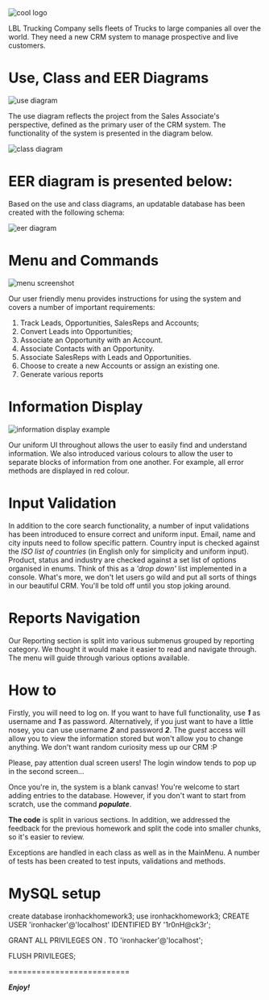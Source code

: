 <img alt="cool logo" src="https://github.com/EN-IH-WDPT-JUN21/Stolen-Name-LBL-Trucking_Company_Homework-3/blob/main/images/LBL-Logo-01.svg">

LBL Trucking Company sells fleets of Trucks to large companies all over the world. They need a new CRM system to manage prospective and live customers.


Use, Class and EER Diagrams
===========================

<img alt="use diagram" src="https://github.com/EN-IH-WDPT-JUN21/Stolen-Name-LBL-Trucking_Company_Homework-3/blob/main/images/Class_diagram_LBL-Page-2.png">

The use diagram reflects the project from the Sales Associate's perspective, defined as the primary user of the CRM system.
The functionality of the system is presented in the diagram below.

<img alt="class diagram" src="https://github.com/EN-IH-WDPT-JUN21/Stolen-Name-LBL-Trucking_Company_Homework-3/blob/Natalia/images/Class_diagram_LBL-Page-1.png">

EER diagram is presented below:
=======

Based on the use and class diagrams, an updatable database has been created with the following schema:

<img alt="eer diagram" src="https://github.com/EN-IH-WDPT-JUN21/Stolen-Name-LBL-Trucking_Company_Homework-3/blob/Natalia/images/EER%20diagram.png">

Menu and Commands
==========================

<img alt="menu screenshot" src="https://github.com/EN-IH-WDPT-JUN21/Stolen-Name-LBL-Trucking_Company_Homework-3/blob/main/images/menu%20screen.png">

Our user friendly menu provides instructions for using the system and covers a number of important requirements:
1. Track Leads, Opportunities, SalesReps and Accounts;
2. Convert Leads into Opportunities;
3. Associate an Opportunity with an Account.
4. Associate Contacts with an Opportunity.
5. Associate SalesReps with Leads and Opportunities.
6. Choose to create a new Accounts or assign an existing one.
7. Generate various reports

Information Display
==========================

<img alt="information display example" src="https://github.com/EN-IH-WDPT-JUN21/Stolen-Name-LBL-Trucking_Company_Homework-3/blob/main/images/output%20screen.png">

Our uniform UI throughout allows the user to easily find and understand information. 
We also introduced various colours to allow the user to separate blocks of information from one another. 
For example, all error methods are displayed in red colour.

Input Validation
==========================

In addition to the core search functionality, a number of input validations has been introduced to ensure correct and uniform input. 
Email, name and city inputs need to follow specific pattern.
Country input is checked against the *ISO list of countries* (in English only for simplicity and uniform input). 
Product, status and industry are checked against a set list of options organised in enums.
Think of this as a *'drop down'* list implemented in a console.
What's more, we don't let users go wild and put all sorts of things in our beautiful CRM. You'll be told off until you stop joking around.

Reports Navigation
==========================

Our Reporting section is split into various submenus grouped by reporting category. We thought it would make it easier to read and navigate through. The menu will guide through various options available.

How to
==========================

Firstly, you will need to log on. If you want to have full functionality, use ***1*** as username and ***1*** as password.
Alternatively, if you just want to have a little nosey, you can use username ***2*** and password ***2***. 
The *guest* access will allow you to view the information stored but won't allow you to change anything. We don't want random curiosity mess up our CRM :P

Please, pay attention dual screen users! The login window tends to pop up in the second screen...

Once you're in, the system is a blank canvas! You're welcome to start adding entries to the database. However, if you don't want to start from scratch, use the command ***populate***. 

**The code** is split in various sections. In addition, we addressed the feedback for the previous homework and split the code into smaller chunks, so it's easier to review. 

Exceptions are handled in each class as well as in the MainMenu. A number of tests has been created to test inputs, validations and methods.

MySQL setup
==========================

create database ironhackhomework3;
use ironhackhomework3;
CREATE USER 'ironhacker'@'localhost' IDENTIFIED BY '1r0nH@ck3r';

GRANT ALL PRIVILEGES ON *.* TO 'ironhacker'@'localhost';

FLUSH PRIVILEGES;

==========================

***Enjoy!***
